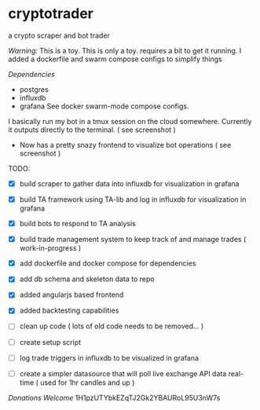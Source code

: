 # cryptotrader
a crypto scraper and bot trader

*Warning:* This is a toy. This is only a toy. 
requires a bit to get it running. I added a dockerfile and swarm compose configs to simplify things

*Dependencies*
- postgres
- influxdb
- grafana
See docker swarm-mode compose configs.

I basically run my bot in a tmux session on the cloud somewhere. Currently it outputs directly to the terminal. 
( see screenshot )

- Now has a pretty snazy frontend to visualize bot operations
( see screenshot )

TODO:
- [x] build scraper to gather data into influxdb for visualization in grafana
- [x] build TA framework using TA-lib and log in influxdb for visualization in grafana
- [x] build bots to respond to TA analysis
- [x] build trade management system to keep track of and manage trades ( work-in-progress )
- [x] add dockerfile and docker compose for dependencies
- [x] add db schema and skeleton data to repo
- [x] added angularjs based frontend  
- [x] added backtesting capabilities
- [ ] clean up code ( lots of old code needs to be removed... )
- [ ] create setup script
- [ ] log trade triggers in influxdb to be visualized in grafana
- [ ] create a simpler datasource that will poll live exchange API data real-time ( used for 1hr candles and up )


*Donations Welcome*
1H1pzUTYbkEZqTJ2Gk2YBAURoL95U3nW7s
